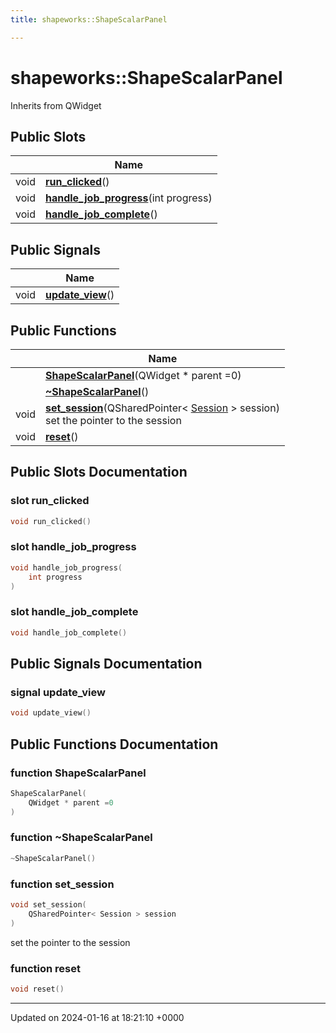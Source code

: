 ```yaml
---
title: shapeworks::ShapeScalarPanel

---
```


# shapeworks::ShapeScalarPanel





Inherits from QWidget

## Public Slots

|                | Name           |
| -------------- | -------------- |
| void | **[run_clicked](../Classes/classshapeworks_1_1ShapeScalarPanel.md#slot-run-clicked)**() |
| void | **[handle_job_progress](../Classes/classshapeworks_1_1ShapeScalarPanel.md#slot-handle-job-progress)**(int progress) |
| void | **[handle_job_complete](../Classes/classshapeworks_1_1ShapeScalarPanel.md#slot-handle-job-complete)**() |

## Public Signals

|                | Name           |
| -------------- | -------------- |
| void | **[update_view](../Classes/classshapeworks_1_1ShapeScalarPanel.md#signal-update-view)**() |

## Public Functions

|                | Name           |
| -------------- | -------------- |
| | **[ShapeScalarPanel](../Classes/classshapeworks_1_1ShapeScalarPanel.md#function-shapescalarpanel)**(QWidget * parent =0) |
| | **[~ShapeScalarPanel](../Classes/classshapeworks_1_1ShapeScalarPanel.md#function-~shapescalarpanel)**() |
| void | **[set_session](../Classes/classshapeworks_1_1ShapeScalarPanel.md#function-set-session)**(QSharedPointer< [Session](../Classes/classshapeworks_1_1Session.md) > session)<br>set the pointer to the session  |
| void | **[reset](../Classes/classshapeworks_1_1ShapeScalarPanel.md#function-reset)**() |

## Public Slots Documentation

### slot run_clicked

```cpp
void run_clicked()
```


### slot handle_job_progress

```cpp
void handle_job_progress(
    int progress
)
```


### slot handle_job_complete

```cpp
void handle_job_complete()
```


## Public Signals Documentation

### signal update_view

```cpp
void update_view()
```


## Public Functions Documentation

### function ShapeScalarPanel

```cpp
ShapeScalarPanel(
    QWidget * parent =0
)
```


### function ~ShapeScalarPanel

```cpp
~ShapeScalarPanel()
```


### function set_session

```cpp
void set_session(
    QSharedPointer< Session > session
)
```

set the pointer to the session 

### function reset

```cpp
void reset()
```


-------------------------------

Updated on 2024-01-16 at 18:21:10 +0000
